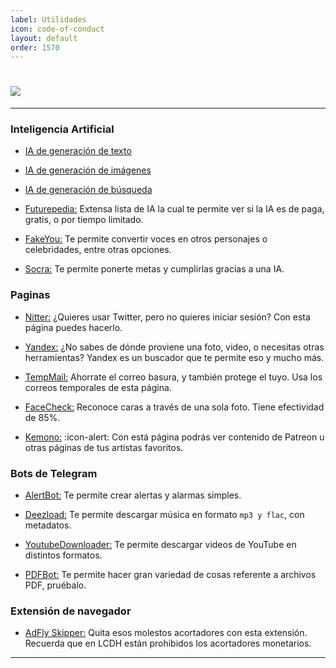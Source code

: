 ```yaml
---
label: Utilidades
icon: code-of-conduct
layout: default
order: 1570
---
```



# ![](https://i.postimg.cc/zD2QSk5x/banner-items-lcdh-7.png)


---

### **Inteligencia Artificial**


- [IA de generación de texto](https://noiroom.tech/I-Artificial/ai-text)


- [IA de generación de imágenes](https://noiroom.tech/I-Artificial/ai-image)


- [IA de generación de búsqueda](https://noiroom.tech/I-Artificial/ai-search)


- [Futurepedia:](https://www.futurepedia.io/)
Extensa lista de IA la cual te permite ver si la IA es de paga, gratis, o por tiempo limitado.


- [FakeYou:](https://fakeyou.com/)
Te permite convertir voces en otros personajes o celebridades, entre otras opciones.


- [Socra:](https://socra.com/)
Te permite ponerte metas y cumplirlas gracias a una IA.


### **Paginas**


- [Nitter:](https://nitter.1d4.us/)
¿Quieres usar Twitter, pero no quieres iniciar sesión? Con esta página puedes hacerlo.


- [Yandex:](https://yandex.com/)
¿No sabes de dónde proviene una foto, video, o necesitas otras herramientas? Yandex es un buscador que te permite eso y mucho más.


- [TempMail:](https://temp-mail.org/es/)
Ahorrate el correo basura, y también protege el tuyo. Usa los correos temporales de esta página.


- [FaceCheck:](https://facecheck.id/es)
Reconoce caras a través de una sola foto. Tiene efectividad de 85%.


- [Kemono:](https://kemono.party/artists) :icon-alert:
Con está página podrás ver contenido de Patreon u otras páginas de tus artistas favoritos.



### **Bots de Telegram**


- [AlertBot:](https://t.me/AlertBot)
Te permite crear alertas y alarmas simples.


- [Deezload:](https://t.me/deezload2bot)
Te permite descargar música en formato `mp3 y flac`, con metadatos.


- [YoutubeDownloader:](https://t.me/youtubedownload3r_robot)
Te permite descargar videos de YouTube en distintos formatos.


- [PDFBot:](https://t.me/pdfbot)
Te permite hacer gran variedad de cosas referente a archivos PDF, pruébalo.


### **Extensión de navegador**


- [AdFly Skipper:](https://chromewebstore.google.com/detail/adfly-skipper/obnfifcganohemahpomajbhocfkdgmjb?pli=1)
Quita esos molestos acortadores con esta extensión. Recuerda que en LCDH están prohibidos los acortadores monetarios.


---

